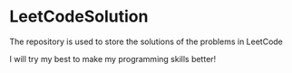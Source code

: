 # LeetCodeSolution
The repository is used to store the solutions of the problems in  LeetCode  

I will try my best to make my programming skills better!   
